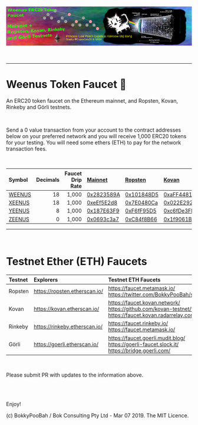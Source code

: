 <kbd><img src="images/PrincessLeiaPeachExpelsARainbowBigBang-WeenusTokenFaucet.png" /></kbd>

<br />

<hr />

# Weenus Token Faucet 💪

An ERC20 token faucet on the Ethereum mainnet, and Ropsten, Kovan, Rinkeby and Görli testnets.

<br />

Send a 0 value transaction from your account to the contract addresses below on your preferred network and you will receive 1,000 ERC20 tokens for your testing. You will need some ethers (ETH) to pay for the network transaction fees.

<br />

Symbol | Decimals | Faucet Drip Rate | [Mainnet](https://etherscan.io/) | [Ropsten](https://ropsten.etherscan.io/) |  [Kovan](https://kovan.etherscan.io/) | [Rinkeby](https://rinkeby.etherscan.io/) | [Görli](https://goerli.etherscan.io/)
:----- | --------:| ----------------:|:------- |:------- |:------- |:----- |:-----
[WEENUS](contracts/WeenusToken.sol) | 18 | 1,000 | [0x2823589A](https://etherscan.io/address/0x2823589Ae095D99bD64dEeA80B4690313e2fB519#code) | [0x101848D5](https://ropsten.etherscan.io/address/0x101848D5C5bBca18E6b4431eEdF6B95E9ADF82FA#code) | [0xaFF4481D](https://kovan.etherscan.io/address/0xaFF4481D10270F50f203E0763e2597776068CBc5#code) | [0xaFF4481D](https://rinkeby.etherscan.io/address/0xaFF4481D10270F50f203E0763e2597776068CBc5#code) | [0xaFF4481D](https://goerli.etherscan.io/address/0xaFF4481D10270F50f203E0763e2597776068CBc5#code)
[XEENUS](contracts/XeenusToken.sol) | 18 | 1,000 | [0xeEf5E2d8](https://etherscan.io/address/0xeEf5E2d8255E973d587217f9509B416b41CA5870#code) | [0x7E0480Ca](https://ropsten.etherscan.io/address/0x7E0480Ca9fD50EB7A3855Cf53c347A1b4d6A2FF5#code) | [0x022E292b](https://kovan.etherscan.io/address/0x022E292b44B5a146F2e8ee36Ff44D3dd863C915c#code) | [0x022E292b](https://rinkeby.etherscan.io/address/0x022E292b44B5a146F2e8ee36Ff44D3dd863C915c#code)  | [0x022E292b](https://goerli.etherscan.io/address/0x022E292b44B5a146F2e8ee36Ff44D3dd863C915c#code)
[YEENUS](contracts/YeenusToken.sol) |  8 | 1,000 | [0x187E63F9](https://etherscan.io/address/0x187E63F9eBA692A0ac98d3edE6fEb870AF0079e1#code) | [0xF6fF95D5](https://ropsten.etherscan.io/address/0xF6fF95D53E08c9660dC7820fD5A775484f77183A#code) | [0xc6fDe3FD](https://kovan.etherscan.io/address/0xc6fDe3FD2Cc2b173aEC24cc3f267cb3Cd78a26B7#code) | [0xc6fDe3FD](https://rinkeby.etherscan.io/address/0xc6fDe3FD2Cc2b173aEC24cc3f267cb3Cd78a26B7#code) | [0xc6fDe3FD](https://goerli.etherscan.io/address/0xc6fDe3FD2Cc2b173aEC24cc3f267cb3Cd78a26B7#code)
[ZEENUS](contracts/ZeenusToken.sol) |  0 | 1,000 | [0x0693c3a7](https://etherscan.io/address/0x0693c3a780A0a757E803a4BD76bCf43d438f8806#code) | [0xC84f8B66](https://ropsten.etherscan.io/address/0xC84f8B669Ccb91C86AB2b38060362b9956f2De52#code) | [0x1f9061B9](https://kovan.etherscan.io/address/0x1f9061B953bBa0E36BF50F21876132DcF276fC6e#code) | [0x1f9061B9](https://rinkeby.etherscan.io/address/0x1f9061B953bBa0E36BF50F21876132DcF276fC6e#code) | [0x1f9061B9](https://goerli.etherscan.io/address/0x1f9061B953bBa0E36BF50F21876132DcF276fC6e#code)

<hr />

<br />

# Testnet Ether (ETH) Faucets

Testnet   | Explorers                     | Testnet ETH Faucets
:-------- |:----------------------------- |:-------------------------
Ropsten   | https://ropsten.etherscan.io/ | https://faucet.metamask.io/<br />https://twitter.com/BokkyPooBah/status/1099498823699714048
Kovan     | https://kovan.etherscan.io/   | https://faucet.kovan.network/<br />https://github.com/kovan-testnet/faucet<br />https://faucet.kovan.radarrelay.com/
Rinkeby   | https://rinkeby.etherscan.io/ | https://faucet.rinkeby.io/<br />https://faucet.metamask.io/
Görli     | https://goerli.etherscan.io/  | https://faucet.goerli.mudit.blog/<br />https://goerli-faucet.slock.it/<br />https://bridge.goerli.com/

<br />

Please submit PR with updates to the information above.

<br />

<br />

Enjoy!

(c) BokkyPooBah / Bok Consulting Pty Ltd - Mar 07 2019. The MIT Licence.
